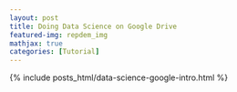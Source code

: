 ```yaml
---
layout: post
title: Doing Data Science on Google Drive
featured-img: repdem_img
mathjax: true
categories: [Tutorial]
---
```

{% include posts_html/data-science-google-intro.html %}
